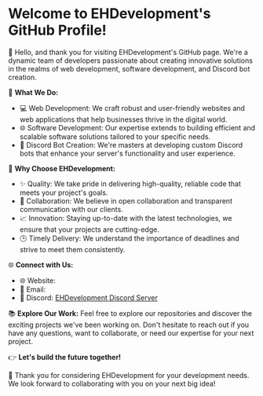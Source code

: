 # Welcome to EHDevelopment's GitHub Profile!

👋 Hello, and thank you for visiting EHDevelopment's GitHub page. We're a dynamic team of developers passionate about creating innovative solutions in the realms of web development, software development, and Discord bot creation. 

🚀 **What We Do:**
- 💻 Web Development: We craft robust and user-friendly websites and web applications that help businesses thrive in the digital world.
- 🌐 Software Development: Our expertise extends to building efficient and scalable software solutions tailored to your specific needs.
- 🤖 Discord Bot Creation: We're masters at developing custom Discord bots that enhance your server's functionality and user experience.

🌟 **Why Choose EHDevelopment:**
- ✨ Quality: We take pride in delivering high-quality, reliable code that meets your project's goals.
- 🤝 Collaboration: We believe in open collaboration and transparent communication with our clients.
- 📈 Innovation: Staying up-to-date with the latest technologies, we ensure that your projects are cutting-edge.
- 🕒 Timely Delivery: We understand the importance of deadlines and strive to meet them consistently.

🌐 **Connect with Us:**
- 🌐 Website:
- 📧 Email:
- 💬 Discord: [EHDevelopment Discord Server](https://discord.gg/yourserverlink)

📚 **Explore Our Work:**
Feel free to explore our repositories and discover the exciting projects we've been working on. Don't hesitate to reach out if you have any questions, want to collaborate, or need our expertise for your next project.

👉 **Let's build the future together!**

🌟 Thank you for considering EHDevelopment for your development needs. We look forward to collaborating with you on your next big idea!

